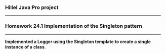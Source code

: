 ### Hillel Java Pro project
***
### Homework 24.1 Implementation of the Singleton pattern 

***
__Implemented a Logger using the Singleton template to create a single instance of a class.__